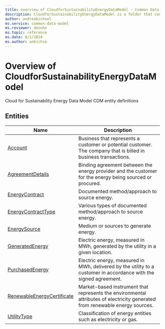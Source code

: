 ```yaml
---
title: overview of CloudforSustainabilityEnergyDataModel - Common Data Model | Microsoft Docs
description: CloudforSustainabilityEnergyDataModel is a folder that contains standard entities related to the Common Data Model.
author: andreabichsel
ms.service: common-data-model
ms.reviewer: deonhe
ms.topic: reference 
ms.date: 8/1/2024
ms.author: anbichse
---
```


# Overview of CloudforSustainabilityEnergyDataModel

Cloud for Sustainability Energy Data Model CDM entity definitions  

## Entities

|Name|Description|
|---|---|
|[Account](Account.md)|Business that represents a customer or potential customer. The company that is billed in business transactions.|
|[AgreementDetails](AgreementDetails.md)|Binding agreement between the energy provider and the customer for the energy being sourced or procured.|
|[EnergyContract](EnergyContract.md)|Documented method/approach to source energy.|
|[EnergyContractType](EnergyContractType.md)|Various types of documented method/approach to source energy.|
|[EnergySource](EnergySource.md)|Medium or sources to generate energy.|
|[GeneratedEnergy](GeneratedEnergy.md)|Electric energy, measured in MWh, generated by the utility in a given location.|
|[PurchasedEnergy](PurchasedEnergy.md)|Electric energy, measured in MWh, delivered by the utility to a customer in accordance with the signed agreement.|
|[RenewableEnergyCertificate](RenewableEnergyCertificate.md)|Market-based instrument that represents the environmental attributes of electricity generated from renewable energy sources.|
|[UtilityType](UtilityType.md)|Classification of energy entities such as electricity or gas.|
